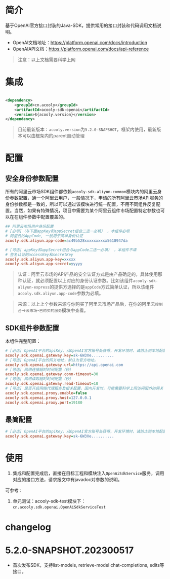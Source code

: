 <!-- title: OpenAI-SDK -->
<!-- name: acooly-sdk-openai -->
<!-- type: resources -->
<!-- author: zhangpu -->
<!-- date: 2023-05-17 -->

# 简介

基于OpenAI官方接口封装的Java-SDK，提供常用的接口封装和代码调用文档说明。

* OpenAI文档地址：https://platform.openai.com/docs/introduction
* OpenAIAPI文档：https://platform.openai.com/docs/api-reference

>注意：以上文档需要科学上网

# 集成

```xml

<dependency>
    <groupId>cn.acooly</groupId>
    <artifactId>acooly-sdk-openai</artifactId>
    <version>${acooly.version}</version>
</dependency>
```

> 目前最新版本：`acooly.version`为`5.2.0-SNAPSHOT`，框架内使用，最新版本可以由框架内的parent自动管理

# 配置

## 安全身份参数配置

所有的阿里云市场SDK组件都依赖`acooly-sdk-aliyun-common`模块内的阿里云身份参数配置，通一个阿里云用户，一般情况下，申请的所有阿里云市场API服务的身份参数都是一致的，所以可以通过该模块进行统一配置，不用不同组件反复配置。当然，如果有特殊情况，项目中需要为某个阿里云组件市场配置特定参数也可以在在组件参数中配置覆盖的。

```ini
## 阿里云市场用户身份配置
# [必填]（与下面appKey和appSecret组合二选一必填） ，本组件必填
# 阿里云的AppCode, 一般用于简单身份认证
acooly.sdk.aliyun.app-code=ac49b528xxxxxxxxxx5618947da

# [可选] appKey和appSecret组合与appCode二选一必填） ，本组件不填
# 签名认证的accessKey和secretKey
acooly.sdk.aliyun.app-key=xxxxx
acooly.sdk.aliyun.app-secret=yyyyy
```

> 认证：阿里云市场的API产品的安全认证方式是由产品确定的，具体使用那种认证，就必须配置以上对应的身份认证参数。比如该组件`acooly-sdk-aliyun-express`的提供方选择的是`appCode`方式简单认证，所以该组件`acooly.sdk.aliyun.app-code`参数为必填。

> 来源：以上上个参数来源与你购买了阿里云市场产品后，在你的阿里云`控制台`->`云市场`-`已购买的服务`模块中查看。

## SDK组件参数配置

本组件完整配置：

```ini
# [必选] OpenAI平台的apiKey，从OpenAI官方账号处获得，开发环境时，请防止到本地配置文件，不要上次到代码服务器
acooly.sdk.openai.gateway.key=sk-6W3Xe..........
# [可选] OpenAI平台的网关地址，默认为官方地址。
acooly.sdk.openai.gateway.url=https://api.openai.com
# [可选] 网络连接超时时间配置（秒）
acooly.sdk.openai.gateway.conn-timeout=30
# [可选] 网络读取超时时间配置（秒）
acooly.sdk.openai.gateway.read-timeout=10
# [可选] 是否开启网络代理服务及相关配置，国内开发时，可能需要科学上网访问国外的网关（默认关闭：false）
acooly.sdk.openai.proxy.enable=false
acooly.sdk.openai.proxy.host=127.0.0.1
acooly.sdk.openai.proxy.port=19180
```

## 最简配置

```ini
# [必选] OpenAI平台的apiKey，从OpenAI官方账号处获得，开发环境时，请防止到本地配置文件，不要上次到代码服务器
acooly.sdk.openai.gateway.key=sk-6W3Xe..........
```


# 使用

1. 集成和配置完成后，直接在目标工程和模块注入`OpenAiSdkService`服务，调用对应的接口方法，请求报文中有javadoc对参数的说明。

可参考：

1. 单元测试：acooly-sdk-test模块下：`cn.acooly.sdk.openai.OpenAiSdkServiceTest`

# changelog

# 5.2.0-SNAPSHOT.202300517

* 首次发布SDK，支持list-models, retrieve-model chat-completions, edits等接口。
